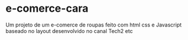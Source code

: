 # e-comerce-cara
Um projeto de um e-comerce de roupas feito com html css e Javascript baseado no layout desenvolvido no canal Tech2 etc 

